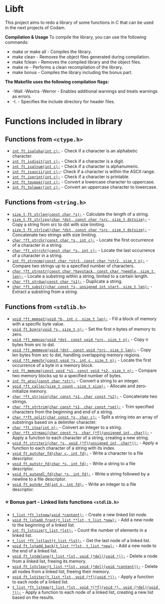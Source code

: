 # Libft

This project aims to redo a library of some functions in C that can be used in the next projects of Codam.

**Compilation & Usage**
To compile the library, you can use the following commands:

-   make or make all - Compiles the library.
-   make clean - Removes the object files generated during compilation.
-   make fclean - Removes the compiled library and the object files.
-   make re - Performs a clean recompilation of the library.
-   make bonus - Compiles the library including the bonus part.

**The Makefile uses the following compilation flags:**

-   -Wall -Wextra -Werror - Enables additional warnings and treats warnings as errors.
-   -I. - Specifies the include directory for header files.

# Functions included in library

## Functions from `<ctype.h>`

-   [`int ft_isalpha(int c);`](https://github.com/tutkuckr/libft/blob/main/ft_isalpha.c) - Check if a character is an alphabetic character.
-   [`int ft_isdigit(int c);`](https://github.com/tutkuckr/libft/blob/main/ft_isdigit.c) - Check if a character is a digit.
-   [`int ft_isalnum(int c);`](https://github.com/tutkuckr/libft/blob/main/ft_isalnum.c) - Check if a character is alphanumeric.
-   [`int ft_isascii(int c);`](https://github.com/tutkuckr/libft/blob/main/ft_isascii.c)- Check if a character is within the ASCII range.
-   [`int ft_isprint(int c);`](https://github.com/tutkuckr/libft/blob/main/ft_isprint.c) - Check if a character is printable.
-   [`int ft_toupper(int c);`](https://github.com/tutkuckr/libft/blob/main/ft_toupper.c) - Convert a lowercase character to uppercase.
-   [`int ft_tolower(int c);`](https://github.com/tutkuckr/libft/blob/main/ft_tolower.c) - Convert an uppercase character to lowercase.

## Functions from `<string.h>`

-   [`size_t ft_strlen(const char *s);`](https://github.com/tutkuckr/libft/blob/main/ft_strlen.c) - Calculate the length of a string.
-   [`size_t ft_strlcpy(char *dst, const char *src, size_t dstsize);`](https://github.com/tutkuckr/libft/blob/main/ft_strlcpy.c) - Copy a string from src to dst with size limiting.
-   [`size_t ft_strlcat(char *dst, const char *src, size_t dstsize);`](https://github.com/tutkuckr/libft/blob/main/ft_strlcat.c) - Concatenate two strings with size limiting.
-   [`char *ft_strchr(const char *s, int c);`](https://github.com/tutkuckr/libft/blob/main/ft_strchr.c) - Locate the first occurrence of a character in a string.
-   [`char *ft_strrchr(const char *s, int c);`](https://github.com/tutkuckr/libft/blob/main/ft_strrchr.c) - Locate the last occurrence of a character in a string.
-   [`int ft_strncmp(const char *str1, const char *str2, size_t n);`](https://github.com/tutkuckr/libft/blob/main/ft_strncmp.c) - Compare two strings up to a specified number of characters.
-   [`char *ft_strnstr(const char *haystack, const char *needle, size_t len);`](https://github.com/tutkuckr/libft/blob/main/ft_strnstr.c) - Locate a substring within a string, limited to a certain length.
-   [`char *ft_strdup(const char *s1);`](https://github.com/tutkuckr/libft/blob/main/ft_strdup.c) - Duplicate a string.
-   [`char *ft_substr(char const *s, unsigned int start, size_t len);`](https://github.com/tutkuckr/libft/blob/main/ft_substr.c) - Extract a substring from a string.

## Functions from `<stdlib.h>`

-   [`void *ft_memset(void *b, int c, size_t len);`](https://github.com/tutkuckr/libft/blob/main/ft_memset.c) - Fill a block of memory with a specific byte value.
-   [`void ft_bzero(void *s, size_t n);`](https://github.com/tutkuckr/libft/blob/main/ft_bzero.c) - Set the first n bytes of memory to zero.
-   [`void *ft_memcpy(void *dst, const void *src, size_t n);`](https://github.com/tutkuckr/libft/blob/main/ft_memcpy.c) - Copy n bytes from src to dst.
-   [`void *ft_memmove(void *dst, const void *src, size_t len);`](https://github.com/tutkuckr/libft/blob/main/ft_memmove.c) - Copy len bytes from src to dst, handling overlapping memory regions.
-   [`void *ft_memchr(const void *s, int c, size_t n);`](https://github.com/tutkuckr/libft/blob/main/ft_memchr.c) - Locate the first occurrence of a byte in a memory block.
-   [`int ft_memcmp(const void *s1, const void *s2, size_t n);`](https://github.com/tutkuckr/libft/blob/main/ft_memcmp.c) - Compare two memory blocks up to a specified number of bytes.
-   [`int ft_atoi(const char *str);`](https://github.com/tutkuckr/libft/blob/main/ft_atoi.c) - Convert a string to an integer.
-   [`void *ft_calloc(size_t count, size_t size);`](https://github.com/tutkuckr/libft/blob/main/ft_calloc.c) - Allocate and zero-initialize memory.
-   [`char *ft_strjoin(char const *s1, char const *s2);`](https://github.com/tutkuckr/libft/blob/main/ft_strjoin.c) - Concatenate two strings.
-   [`char *ft_strtrim(char const *s1, char const *set);`](https://github.com/tutkuckr/libft/blob/main/ft_strtrim.c) - Trim specified characters from the beginning and end of a string.
-   [`char **ft_split(char const *s, char c);`](https://github.com/tutkuckr/libft/blob/main/ft_split.c) - Split a string into an array of substrings based on a delimiter character.
-   [`char *ft_itoa(int n);`](https://github.com/tutkuckr/libft/blob/main/ft_itoa.c) - Convert an integer to a string.
-   [`char *ft_strmapi(char const *s, char (*f)(unsigned int, char));`](https://github.com/tutkuckr/libft/blob/main/ft_strmapi.c) - Apply a function to each character of a string, creating a new string.
-   [`void ft_striteri(char *s, void (*f)(unsigned int, char*));`](https://github.com/tutkuckr/libft/blob/main/ft_striteri.c) - Apply a function to each character of a string with its index.
-   [`void ft_putchar_fd(char c, int fd);`](https://github.com/tutkuckr/libft/blob/main/ft_putchar_fd.c) - Write a character to a file descriptor.
-   [`void ft_putstr_fd(char *s, int fd);`](https://github.com/tutkuckr/libft/blob/main/ft_putstr_fd.c) - Write a string to a file descriptor.
-   [`void ft_putendl_fd(char *s, int fd);`](https://github.com/tutkuckr/libft/blob/main/ft_putendl_fd.c) - Write a string followed by a newline to a file descriptor.
-   [`void ft_putnbr_fd(int n, int fd);`](https://github.com/tutkuckr/libft/blob/main/ft_putnbr_fd.c) - Write an integer to a file descriptor.

### ⭐ Bonus part - Linked lists functions `<stdlib.h>`

-   [`t_list *ft_lstnew(void *content);`](https://github.com/tutkuckr/libft/blob/main/ft_lstnew_bonus.c) - Create a new linked list node.
-   [`void ft_lstadd_front(t_list **lst, t_list *new);`](https://github.com/tutkuckr/libft/blob/main/ft_lstadd_front_bonus.c) - Add a new node to the beginning of a linked list.
-   [`int ft_lstsize(t_list *lst);`](https://github.com/tutkuckr/libft/blob/main/ft_lstsize_bonus.c) - Count the number of elements in a linked list.
-   [`t_list *ft_lstlast(t_list *lst);`](https://github.com/tutkuckr/libft/blob/main/ft_lstlast_bonus.c) - Get the last node of a linked list.
-   [`void ft_lstadd_back(t_list **lst, t_list *new);`](https://github.com/tutkuckr/libft/blob/main/ft_lstadd_back_bonus.c) - Add a new node to the end of a linked list.
-   [`void ft_lstdelone(t_list *lst, void (*del)(void *));`](https://github.com/tutkuckr/libft/blob/main/ft_lstdelone_bonus.c) - Delete a node from a linked list, freeing its memory.
-   [`void ft_lstclear(t_list **lst, void (*del)(void *content));`](https://github.com/tutkuckr/libft/blob/main/ft_lstclear_bonus.c) - Delete all nodes from a linked list, freeing their memory.
-   [`void ft_lstiter(t_list *lst, void (*f)(void *));`](https://github.com/tutkuckr/libft/blob/main/ft_lstiter_bonus.c) - Apply a function to each node of a linked list.
-   [`t_list *ft_lstmap(t_list *lst, void *(*f)(void *), void (*del)(void *));`](https://github.com/tutkuckr/libft/blob/main/ft_lstmap_bonus.c) - Apply a function to each node of a linked list, creating a new list based on the results.
